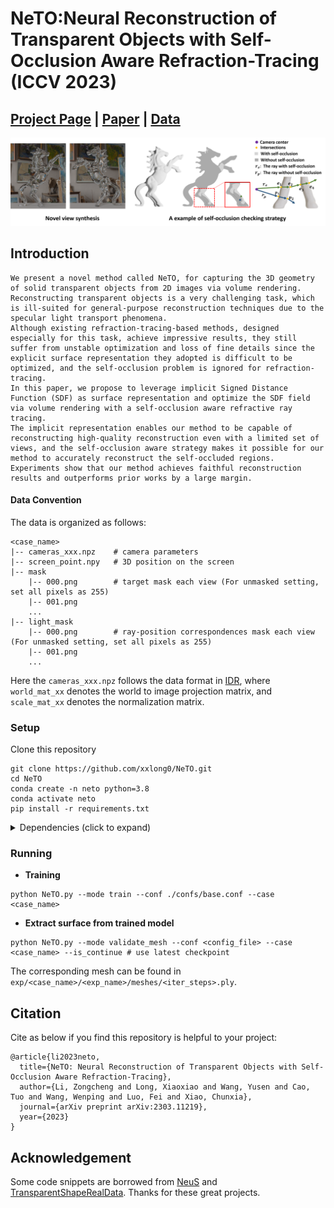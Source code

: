 

# NeTO:Neural Reconstruction of Transparent Objects with Self-Occlusion Aware Refraction-Tracing (ICCV 2023)

## [Project Page](https://www.xxlong.site/NeTO/) | [Paper](https://arxiv.org/pdf/2303.11219.pdf) | [Data](https://drive.google.com/drive/folders/1gSLI58O8FRN_Dq_Zjv6z3W2jfvqnE7Jo?usp=drive_link)

<!-- we will release the code soon. -->

![](./docs/images/teaser.png)

 ## Introduction
    We present a novel method called NeTO, for capturing the 3D geometry of solid transparent objects from 2D images via volume rendering. 
    Reconstructing transparent objects is a very challenging task, which is ill-suited for general-purpose reconstruction techniques due to the specular light transport phenomena.
    Although existing refraction-tracing-based methods, designed especially for this task, achieve impressive results, they still suffer from unstable optimization and loss of fine details since the explicit surface representation they adopted is difficult to be optimized, and the self-occlusion problem is ignored for refraction-tracing.
    In this paper, we propose to leverage implicit Signed Distance Function (SDF) as surface representation and optimize the SDF field via volume rendering with a self-occlusion aware refractive ray tracing. 
    The implicit representation enables our method to be capable of reconstructing high-quality reconstruction even with a limited set of views, and the self-occlusion aware strategy makes it possible for our method to accurately reconstruct the self-occluded regions. 
    Experiments show that our method achieves faithful reconstruction results and outperforms prior works by a large margin.


#### Data Convention
The data is organized as follows:

```
<case_name>
|-- cameras_xxx.npz    # camera parameters
|-- screen_point.npy   # 3D position on the screen 
|-- mask
    |-- 000.png        # target mask each view (For unmasked setting, set all pixels as 255)
    |-- 001.png
    ...
|-- light_mask
    |-- 000.png        # ray-position correspondences mask each view (For unmasked setting, set all pixels as 255)
    |-- 001.png
    ...  
```

Here the `cameras_xxx.npz` follows the data format in [IDR](https://github.com/lioryariv/idr/blob/main/DATA_CONVENTION.md), where `world_mat_xx` denotes the world to image projection matrix, and `scale_mat_xx` denotes the normalization matrix.


### Setup

Clone this repository
```shell
git clone https://github.com/xxlong0/NeTO.git
cd NeTO
conda create -n neto python=3.8
conda activate neto
pip install -r requirements.txt
```

<details>
  <summary> Dependencies (click to expand) </summary>

  - torch==1.8.0
  - opencv_python==4.5.2.52
  - trimesh==3.9.8 
  - numpy==1.19.2
  - pyhocon==0.3.57
  - icecream==2.1.0
  - tqdm==4.50.2
  - scipy==1.7.0
  - PyMCubes==0.1.2
  - tensorboard==2.14.0
</details>

### Running
- **Training**

```shell
python NeTO.py --mode train --conf ./confs/base.conf --case <case_name>
```

- **Extract surface from trained model** 

```shell
python NeTO.py --mode validate_mesh --conf <config_file> --case <case_name> --is_continue # use latest checkpoint
```

The corresponding mesh can be found in `exp/<case_name>/<exp_name>/meshes/<iter_steps>.ply`.

<!-- ### Train NeTO with your custom data
```shell
cd utils/data_process
python process_transparent.py --path <image path> --mode <case_name>  
``` -->

## Citation

Cite as below if you find this repository is helpful to your project:

```
@article{li2023neto,
  title={NeTO: Neural Reconstruction of Transparent Objects with Self-Occlusion Aware Refraction-Tracing},
  author={Li, Zongcheng and Long, Xiaoxiao and Wang, Yusen and Cao, Tuo and Wang, Wenping and Luo, Fei and Xiao, Chunxia},
  journal={arXiv preprint arXiv:2303.11219},
  year={2023}
}
```

## Acknowledgement

Some code snippets are borrowed from [NeuS](https://github.com/Totoro97/NeuS.git) and [TransparentShapeRealData](https://github.com/yuyingyeh/TransparentShapeRealData.git). Thanks for these great projects.
